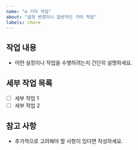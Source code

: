 ```yaml
---
name: "⚙️ 기타 작업"
about: "설정 변경이나 일반적인 기타 작업"
labels: chore
---
```


## 작업 내용
- 어떤 설정이나 작업을 수행하려는지 간단히 설명하세요.

## 세부 작업 목록
- [ ] 세부 작업 1
- [ ] 세부 작업 2

## 참고 사항
- 추가적으로 고려해야 할 사항이 있다면 작성하세요.
